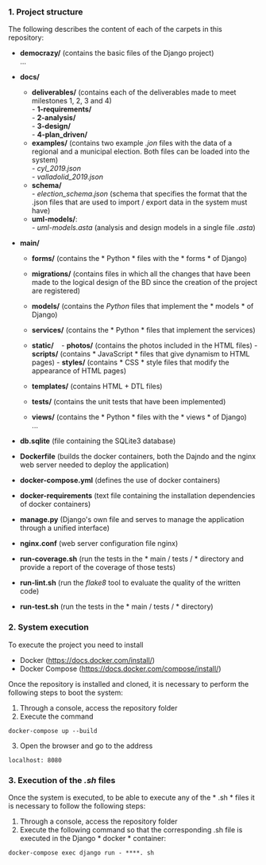 ### 1. Project structure

The following describes the content of each of the carpets in this repository:

- **democrazy/** (contains the basic files of the Django project)
    <br> ...
    
- **docs/**
    - **deliverables/** (contains each of the deliverables made to meet milestones 1, 2, 3 and 4)
                <br>- **1-requirements/**
                <br>- **2-analysis/**
                <br>- **3-design/** 
                <br>- **4-plan_driven/** 
    - **examples/** (contains two example *.jon* files with the data of a regional and a municipal election. Both files can be loaded into the system)
                <br> - *cyl_2019.json*
                <br> - *valladolid_2019.json*
    - **schema/**
                <br> - *election_schema.json* (schema that specifies the format that the .json files that are used to import / export data in the system must have)
    - **uml-models/**:
                <br> - *uml-models.asta* (analysis and design models in a single file *.asta*)
- **main/**
  - **forms/** (contains the * Python * files with the * forms * of Django)
  
  - **migrations/** (contains files in which all the changes that have been made to the logical design of the BD since the creation of the project are registered)
  - **models/** (contains the *Python* files that implement the * models * of Django)
  - **services/** (contains the * Python * files that implement the services)
  - **static/**
        - **photos/** (contains the photos included in the HTML files)
        - **scripts/** (contains * JavaScript * files that give dynamism to HTML pages)
        - **styles/** (contains * CSS * style files that modify the appearance of HTML pages)
  - **templates/** (contains HTML + DTL files)
  - **tests/** (contains the unit tests that have been implemented)
  - **views/** (contains the * Python * files with the * views * of Django)
    <br> ...
- **db.sqlite** (file containing the SQLite3 database)
- **Dockerfile** (builds the docker containers, both the Dajndo and the nginx web server needed to deploy the application)
- **docker-compose.yml** (defines the use of docker containers)
- **docker-requirements** (text file containing the installation dependencies of docker containers)
- **manage.py** (Django's own file and serves to manage the application through a unified interface)
- **nginx.conf** (web server configuration file nginx)
- **run-coverage.sh** (run the tests in the * main / tests / * directory and provide a report of the coverage of those tests)
- **run-lint.sh** (run the *flake8* tool to evaluate the quality of the written code)
- **run-test.sh** (run the tests in the * main / tests / * directory)

### 2. System execution
To execute the project you need to install
- Docker (https://docs.docker.com/install/)
- Docker Compose (https://docs.docker.com/compose/install/)

Once the repository is installed and cloned, it is necessary to perform the following steps to boot the system:

1. Through a console, access the repository folder
2. Execute the command

```
docker-compose up --build
```

3. Open the browser and go to the address
```
localhost: 8080
```

### 3. Execution of the *.sh* files

Once the system is executed, to be able to execute any of the * .sh * files it is necessary to follow the following steps:

1. Through a console, access the repository folder
2. Execute the following command so that the corresponding .sh file is executed in the Django * docker * container:

```
docker-compose exec django run - ****. sh
```

